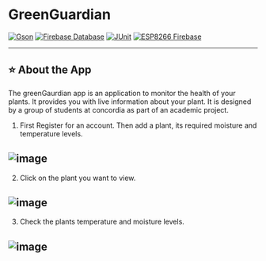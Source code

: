 # GreenGuardian
[![Gson](https://img.shields.io/badge/Gson-2.8.9-blue.svg)](https://search.maven.org/artifact/com.google.code.gson/gson/2.8.9/jar)
[![Firebase Database](https://img.shields.io/badge/Firebase%20Database-20.0.0-orange.svg)](https://firebase.google.com/docs/database)
[![JUnit](https://img.shields.io/badge/JUnit-4.13.2-green.svg)](https://junit.org/junit4/)
[![ESP8266 Firebase](https://img.shields.io/badge/ESP8266%20Firebase-Latest%20Version-yellow.svg)](https://github.com/mobizt/Firebase-ESP8266)

-----

## ⭐️ About the App
The greenGaurdian app is an application to monitor the health of your plants. It provides you with live information about your plant. 
It is designed by a group of students at concordia as part of an academic project. 
1. First Register for an account. Then add a plant, its required moisture and temperature levels. 
## ![image](https://github.com/m0Zahed/GreenGaurdian/assets/107864964/d99fb3a9-ecd6-4852-a59f-50654a9010e4)
2. Click on the plant you want to view.

## ![image](https://github.com/m0Zahed/GreenGaurdian/assets/107864964/adfc56cb-9141-4b8a-a6b0-4c28605f9b6a)
3. Check the plants temperature and moisture levels.
## ![image](https://github.com/m0Zahed/GreenGaurdian/assets/107864964/96f25682-6551-4d87-aca2-7259bacb5c86)


